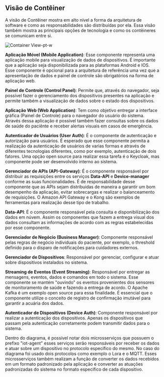 ## Visão de Contêiner

A visão de Contêiner mostra em alto nível a forma da arquitetura de software e como as responsabilidades são distribuídas por ela. Essa visão também mostra as principais opções de tecnologia e como os contêineres se comunicam entre si.

![Container View-pt-w](https://github.com/Bwenkoi/Conf-eHealth-Documentation/assets/28735848/e78ac3b4-f5e3-4406-b465-f8ab000575bd)

**Aplicação Móvel (Mobile Application)**: Esse componente representa uma aplicação mobile para visualização de dados de dispositivos. É importante que a aplicação seja disponibilizada para as plataformas Android e IOS. Esse componente é opcional para a arquitetura de referência uma vez que a apresentação de dados e painel de controle são obrigatórios na forma de aplicação web.

**Painel de Controle (Control Panel)**: Permite que, através do navegador, seja possível fazer o gerenciamento dos dispositivos presentes na aplicação e permite também a visualização de dados sobre o estado dos dispositivos.

**Aplicação Web (Web Application)**: Tem como objetivo entregar a interface gráfica (Painel de Controle) para o navegador do usuário do sistema. Através dessa aplicação é possível também fazer consultas sobre os dados de saúde do paciênte e receber alertas visuais em casos de emergência.

**Autenticador de Usuários (User Auth)**: É o componente de autenticação e autorização para usuários. É esperado que esse componente permita a realização da autenticação de usuários de varias formas e através de diferentes tecnologias diferentes, como por exemplo, autenticação de dois fatores. Uma opção open source para realizar essa tarefa é o Keycloak, mas componente pode ser desenvolvido interno ao sistema.

**Gerenciador de APIs (API-Gateway)**: É o componente responsável por distribuir as requisições entre os serviços **Data-API** e **Device-manager** conforme as suas funcionalidades. É de responsabilidade desse componente que as APIs sejam distribuidas de maneira a garantir um bom desempenho da aplicação, evitar sobrecargas e realizar o balanceamento de requisições. O Amazon API Gateway e o Kong são exemplos de ferramentas para realização desse tipo de trabalho.

**Data-API**: É o componente responsável pela consulta e disponibilização dos dados em núvem. Assim os componentes que fazem a entrega visual dos dados consultam as informações de acordo com as regras estabelecidas por esse componente.

**Gerenciador de Negócio (Business Manager)**: Componente responsável pelas regras de negócio individuais do paciente, por exemplo, o threshold definido para o disparo de notificações para cuidadores externos.

**Gerenciador de Dispositivos**: Responsável por gerenciar, configurar e atuar sobre dispositivos instalados no sistema.

**Streaming de Eventos (Event Streaming)**: Responsável por entregar as mensagens, eventos, dados e comandos em todo o sistema. Esse componente se mantém "ouvindo" os eventos provenientes dos sensores de monitoramento de saúde e fazendo a entrega de acordo. O Apache Kafka é um exemplo open source para essa finalidade. É essencial que o componente utilize o conceito de registro de confirmação imutável para garantir a acuária dos dados.

**Autenticador de Dispositivos (Device Auth)**: Componente responsável por realizar a autenticação dos dispositivos. Apenas os dispositivos que passam pela autenticação corretamente podem transmitir dados para o sistema.

Dentro do diagrama, é possível notar dois microsserviços que possuem o prefixo "iot-agent" esses serviços serão responsáveis por receber os dados e atuar sobre um dispositivo no protocolo especifico do mesmo. No caso do diagrama foi usado dois protocolos como exemplo o Lora e o MQTT. Esses microsserviços também realizam a função de converter os dados recebidos em um formato padronizado pela aplicação e converter as atuações padronizadas do sistema no formato especifico de cada dispositivo.
